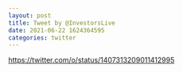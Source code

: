 ```yaml
--- 
layout: post 
title: Tweet by @InvestorsLive 
date: 2021-06-22 1624364595 
categories: twitter 
--- 
```

https://twitter.com/o/status/1407313209011412995